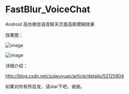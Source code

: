 # FastBlur_VoiceChat
Android 高仿微信语音聊天页面高斯模糊效果

效果图：

![image](https://github.com/zuiwuyuan/FastBlur_VoiceChat/tree/master/imgs/img1.png)

![image](https://github.com/zuiwuyuan/FastBlur_VoiceChat/tree/master/imgs/img2.png)

详细介绍：

http://blog.csdn.net/zuiwuyuan/article/details/52125804

如果对你有所启发，请star下吧，谢谢。
